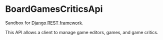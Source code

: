 # BoardGamesCriticsApi
Sandbox for [Django REST framework](http://www.django-rest-framework.org).

This API allows a client to manage game editors, games, and game critics.
